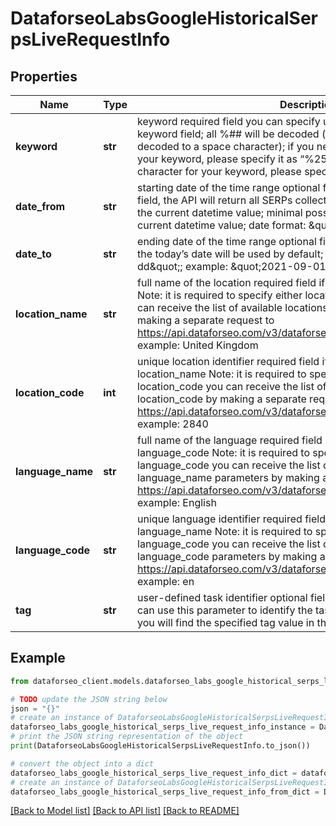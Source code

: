 # DataforseoLabsGoogleHistoricalSerpsLiveRequestInfo


## Properties

Name | Type | Description | Notes
------------ | ------------- | ------------- | -------------
**keyword** | **str** | keyword required field you can specify up to 700 characters in the keyword field; all %## will be decoded (plus character ‘+’ will be decoded to a space character); if you need to use the “%” character for your keyword, please specify it as “%25”; if you need to use the “+” character for your keyword, please specify it as “%2B” | [optional] 
**date_from** | **str** | starting date of the time range optional field if you don’t specify this field, the API will return all SERPs collected for 365 days starting from the current datetime value; minimal possible value: 365 days from the current datetime value; date format: \&quot;yyyy-mm-dd\&quot; | [optional] 
**date_to** | **str** | ending date of the time range optional field if you don’t specify this field, the today’s date will be used by default; date format: \&quot;yyyy-mm-dd\&quot;; example: \&quot;2021-09-01\&quot; | [optional] 
**location_name** | **str** | full name of the location required field if you don’t specify location_code Note: it is required to specify either location_name or location_code you can receive the list of available locations with their location_name by making a separate request to https://api.dataforseo.com/v3/dataforseo_labs/locations_and_languages example: United Kingdom | [optional] 
**location_code** | **int** | unique location identifier required field if you don’t specify location_name Note: it is required to specify either location_name or location_code you can receive the list of available locations with their location_code by making a separate request to https://api.dataforseo.com/v3/dataforseo_labs/locations_and_languages example: 2840 | [optional] 
**language_name** | **str** | full name of the language required field if you don’t specify language_code Note: it is required to specify either language_name or language_code you can receive the list of available languages with their language_name parameters by making a separate request to the https://api.dataforseo.com/v3/dataforseo_labs/locations_and_languages example: English | [optional] 
**language_code** | **str** | unique language identifier required field if you don’t specify language_name Note: it is required to specify either language_name or language_code you can receive the list of available languages with their language_code parameters by making a separate request to the https://api.dataforseo.com/v3/dataforseo_labs/locations_and_languages example: en | [optional] 
**tag** | **str** | user-defined task identifier optional field the character limit is 255 you can use this parameter to identify the task and match it with the result you will find the specified tag value in the data object of the response | [optional] 

## Example

```python
from dataforseo_client.models.dataforseo_labs_google_historical_serps_live_request_info import DataforseoLabsGoogleHistoricalSerpsLiveRequestInfo

# TODO update the JSON string below
json = "{}"
# create an instance of DataforseoLabsGoogleHistoricalSerpsLiveRequestInfo from a JSON string
dataforseo_labs_google_historical_serps_live_request_info_instance = DataforseoLabsGoogleHistoricalSerpsLiveRequestInfo.from_json(json)
# print the JSON string representation of the object
print(DataforseoLabsGoogleHistoricalSerpsLiveRequestInfo.to_json())

# convert the object into a dict
dataforseo_labs_google_historical_serps_live_request_info_dict = dataforseo_labs_google_historical_serps_live_request_info_instance.to_dict()
# create an instance of DataforseoLabsGoogleHistoricalSerpsLiveRequestInfo from a dict
dataforseo_labs_google_historical_serps_live_request_info_from_dict = DataforseoLabsGoogleHistoricalSerpsLiveRequestInfo.from_dict(dataforseo_labs_google_historical_serps_live_request_info_dict)
```
[[Back to Model list]](../README.md#documentation-for-models) [[Back to API list]](../README.md#documentation-for-api-endpoints) [[Back to README]](../README.md)


